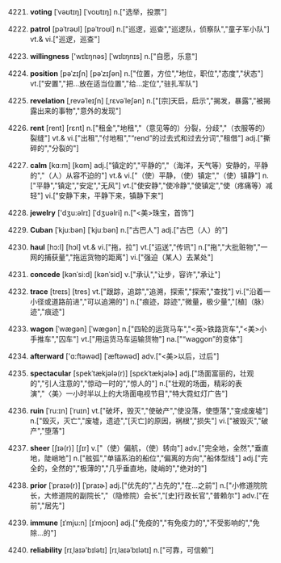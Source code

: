 4221. **voting**
[ˈvəʊtɪŋ]  [ˈvoʊtɪŋ]
n.["选举，投票"]  

4222. **patrol**
[pəˈtrəʊl]  [pəˈtroʊl]
n.["巡逻，巡查","巡逻队，侦察队","童子军小队"]  vt.& vi.["巡逻，巡查"]  

4223. **willingness**
['wɪlɪŋnəs]  [ˈwɪlɪŋnɪs]
n.["自愿，乐意"]  

4224. **position**
[pəˈzɪʃn]  [pəˈzɪʃən]
n.["位置，方位","地位，职位","态度","状态"]  vt.["安置","把…放在适当位置","给…定位","驻扎军队"]  

4225. **revelation**
[ˌrevəˈleɪʃn]  [ˌrɛvəˈleʃən]
n.["[宗]天启，启示","揭发，暴露","被揭露出来的事物","意外的发现"]  

4226. **rent**
[rent]  [rɛnt]
n.["租金","地租","（意见等的）分裂，分歧","（衣服等的）裂缝"]  vt.& vi.["出租","付地租","“rend”的过去式和过去分词","租借"]  adj.["撕碎的","分裂的"]  

4227. **calm**
[kɑ:m]  [kɑm]
adj.["镇定的","平静的","（海洋，天气等）安静的，平静的","（人）从容不迫的"]  vt.& vi.["（使）平静，（使）镇定","（使）镇静"]  n.["平静","镇定","安定","无风"]  vt.["使安静","使冷静","使镇定","使（疼痛等）减轻"]  vi.["安静下来，平静下来，镇静下来"]  

4228. **jewelry**
['dʒu:əlrɪ]  [ˈdʒuəlri]
n.["<美>珠宝，首饰"]  

4229. **Cuban**
[ˈkju:bən]  [ˈkjuːbən]
n.["古巴人"]  adj.["古巴（人）的"]  

4230. **haul**
[hɔ:l]  [hɔl]
vt.& vi.["拖，拉"]  vt.["运送","传讯"]  n.["拖","大批赃物","一网的捕获量","拖运货物的距离"]  vi.["强迫（某人）去某处"]  

4231. **concede**
[kənˈsi:d]  [kənˈsid]
v.["承认","让步，容许","承让"]  

4232. **trace**
[treɪs]  [tres]
vt.["跟踪，追踪","追溯，探索","探索","查找"]  vi.["沿着一小径或道路前进","可以追溯的"]  n.["痕迹，踪迹","微量，极少量","[植]（脉）迹","痕迹"]  

4233. **wagon**
[ˈwægən]  [ˈwæɡən]
n.["四轮的运货马车","<英>铁路货车","<美>小手推车","囚车"]  vt.["用运货马车运输货物"]  na.["“waggon”的变体"]  

4234. **afterward**
['ɑ:ftəwəd]  [ˈæftəwəd]
adv.["<美>以后，过后"]  

4235. **spectacular**
[spekˈtækjələ(r)]  [spɛkˈtækjəlɚ]
adj.["场面富丽的，壮观的","引人注意的","惊动一时的","惊人的"]  n.["壮观的场面，精彩的表演","〈美〉一小时半以上的大场面电视节目","特大霓虹灯广告"]  

4236. **ruin**
[ˈru:ɪn]  [ˈruɪn]
vt.["破坏，毁灭","使破产","使没落，使堕落","变成废墟"]  n.["毁灭，灭亡","废墟，遗迹","[灭亡]的原因，祸根","损失"]  vi.["被毁灭","破产","堕落"]  

4237. **sheer**
[ʃɪə(r)]  [ʃɪr]
v.["（使）偏航，（使）转向"]  adv.["完全地，全然","垂直地，陡峭地"]  n.["舷弧","单锚系泊的船位","偏离的方向","船体型线"]  adj.["完全的，全然的","极薄的","几乎垂直地，陡峭的","绝对的"]  

4238. **prior**
[ˈpraɪə(r)]  [ˈpraɪɚ]
adj.["优先的","占先的","在…之前"]  n.["小修道院院长，大修道院的副院长","（隐修院）会长","[史]行政长官","普赖尔"]  adv.["在前","居先"]  

4239. **immune**
[ɪˈmju:n]  [ɪˈmjoon]
adj.["免疫的","有免疫力的","不受影响的","免除…的"]  

4240. **reliability**
[rɪˌlaɪə'bɪlətɪ]  [rɪˌlaɪəˈbɪlətɪ]
n.["可靠，可信赖"]  

